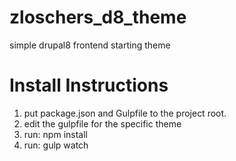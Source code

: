 # zloschers_d8_theme
simple drupal8 frontend starting theme

# Install Instructions
1) put package.json and Gulpfile to the project root.<br />
2) edit the gulpfile for the specific theme<br />
3) run: npm install<br />
4) run: gulp watch<br />


